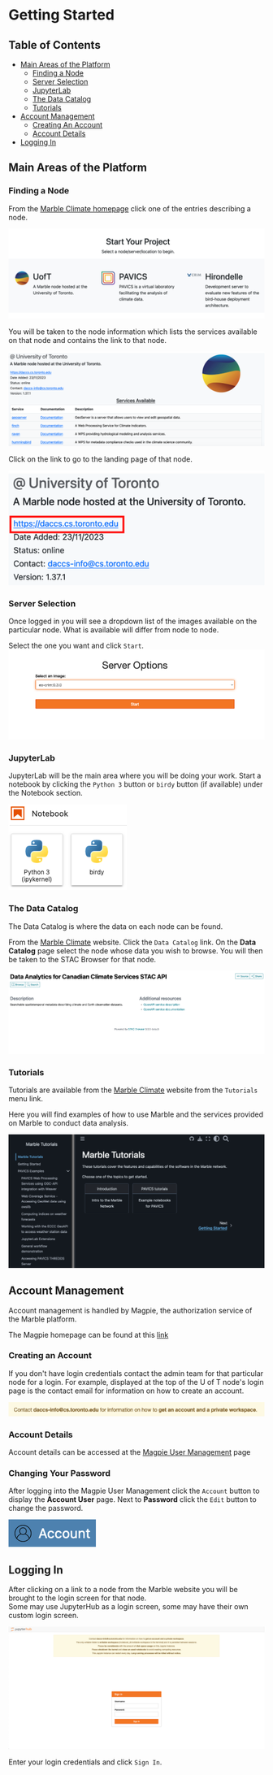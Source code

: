 # Getting Started

## Table of Contents

- [Main Areas of the Platform](#main-areas)
  - [Finding a Node](#find-node)
  - [Server Selection](#server-selection)
  - [JupyterLab](#jupyterlab)
  - [The Data Catalog](#data-catalog)
  - [Tutorials](#tutorials)
- [Account Management](#account-management)
  - [Creating An Account](#creating-account)
  - [Account Details](#account-details)
- [Logging In](#logging-in)


## <a id="main-areas"></a>Main Areas of the Platform

### <a id="find-node"></a>Finding a Node
From the [Marble Climate homepage](https://marbleclimate.com/index.html) click one of the entries describing a node.

![Node Description Item](images/getting-started/node-description-item.png)

You will be taken to the node information which lists the services available on that node and contains the link to that node. 

![Node Services](images/getting-started/node-services.png)

Click on the link to go to the landing page of that node.

![Node Information](images/getting-started/node-info.png)


### <a id="server-selection"></a>Server Selection
Once logged in you will see a dropdown list of the images available on the particular node. What is available will differ from node to node.

Select the one you want and click `Start`.
![Starting Server List Screen](images/getting-started/starting-server-list-screen.png)

### <a id="jupyterlab"></a>JupyterLab
JupyterLab will be the main area where you will be doing your work.  Start a notebook by clicking the `Python 3` button or `birdy` button (if available) under the Notebook section. 

![Jupyter Notebook Buttons](images/getting-started/jupyter-notebook-buttons.png)

### <a id="data-catalog"></a>The Data Catalog
The Data Catalog is where the data on each node can be found.  

From the [Marble Climate](https://marbleclimate.com) website. Click the `Data Catalog` link.  On the **Data Catalog** page select the node whose data you wish to browse.  You will then be taken to the STAC Browser for that node.

![STAC Browser Home](images/getting-started/stac-browser-home.png)

### <a id="tutorials"></a>Tutorials

Tutorials are available from the [Marble Climate](https://marbleclimate.com) website from the `Tutorials` menu link.

Here you will find examples of how to use Marble and the services provided on Marble to conduct data analysis.

![Marble Tutorials Page](images/getting-started/marble-tutorials-page.png)

## <a id="account-management"></a>Account Management
Account management is handled by Magpie, the authorization service of the Marble platform.

The Magpie homepage can be found at this [link](https://daccs.cs.toronto.edu/magpie/)

### <a id="creating-account"></a>Creating an Account
If you don't have login credentials contact the admin team for that particular node for a 
login.  For example, displayed at the top of the U of T node's login page is the contact email for information on how to create an account.

![U of T Node Info Email](images/getting-started/uoft-info-contact.png)

### <a id="account-details"></a>Account Details
Account details can be accessed at the [Magpie User Management](https://daccs.cs.toronto.edu/magpie/) page

### <a id="change-password"></a>Changing Your Password

After logging into the Magpie User Management click the `Account` button to display the **Account User** page.  Next to **Password** click the `Edit` button to change the password.

![User Account](images/getting-started/account-button.png)

## <a id="logging-in"></a>Logging In

After clicking on a link to a node from the Marble website you will be brought to the login screen for that node.  
Some may use JupyterHub as a login screen, some may have their own custom login screen.  

![U of T Node Login Screen](images/getting-started/login-screen.png)

Enter your login credentials and click `Sign In`.  



